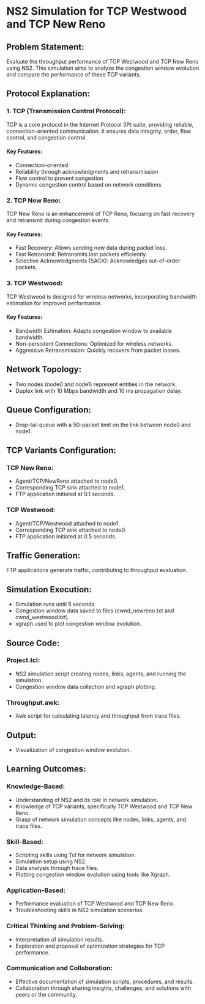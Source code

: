 # NS2 Simulation for TCP Westwood and TCP New Reno

## Problem Statement:

Evaluate the throughput performance of TCP Westwood and TCP New Reno using NS2. This simulation aims to analyze the congestion window evolution and compare the performance of these TCP variants.

## Protocol Explanation:

### 1. TCP (Transmission Control Protocol):

TCP is a core protocol in the Internet Protocol (IP) suite, providing reliable, connection-oriented communication. It ensures data integrity, order, flow control, and congestion control.

#### Key Features:
- Connection-oriented
- Reliability through acknowledgments and retransmission
- Flow control to prevent congestion
- Dynamic congestion control based on network conditions

### 2. TCP New Reno:

TCP New Reno is an enhancement of TCP Reno, focusing on fast recovery and retransmit during congestion events.

#### Key Features:
- Fast Recovery: Allows sending new data during packet loss.
- Fast Retransmit: Retransmits lost packets efficiently.
- Selective Acknowledgments (SACK): Acknowledges out-of-order packets.

### 3. TCP Westwood:

TCP Westwood is designed for wireless networks, incorporating bandwidth estimation for improved performance.

#### Key Features:
- Bandwidth Estimation: Adapts congestion window to available bandwidth.
- Non-persistent Connections: Optimized for wireless networks.
- Aggressive Retransmission: Quickly recovers from packet losses.

## Network Topology:

- Two nodes (node0 and node1) represent entities in the network.
- Duplex link with 10 Mbps bandwidth and 10 ms propagation delay.

## Queue Configuration:

- Drop-tail queue with a 50-packet limit on the link between node0 and node1.

## TCP Variants Configuration:

### TCP New Reno:
- Agent/TCP/NewReno attached to node0.
- Corresponding TCP sink attached to node1.
- FTP application initiated at 0.1 seconds.

### TCP Westwood:
- Agent/TCP/Westwood attached to node1.
- Corresponding TCP sink attached to node0.
- FTP application initiated at 0.5 seconds.

## Traffic Generation:

FTP applications generate traffic, contributing to throughput evaluation.

## Simulation Execution:

- Simulation runs until 5 seconds.
- Congestion window data saved to files (cwnd_newreno.txt and cwnd_westwood.txt).
- xgraph used to plot congestion window evolution.

## Source Code:

### Project.tcl:
- NS2 simulation script creating nodes, links, agents, and running the simulation.
- Congestion window data collection and xgraph plotting.

### Throughput.awk:
- Awk script for calculating latency and throughput from trace files.

## Output:

- Visualization of congestion window evolution.

## Learning Outcomes:

### Knowledge-Based:
- Understanding of NS2 and its role in network simulation.
- Knowledge of TCP variants, specifically TCP Westwood and TCP New Reno.
- Grasp of network simulation concepts like nodes, links, agents, and trace files.

### Skill-Based:
- Scripting skills using Tcl for network simulation.
- Simulation setup using NS2.
- Data analysis through trace files.
- Plotting congestion window evolution using tools like Xgraph.

### Application-Based:
- Performance evaluation of TCP Westwood and TCP New Reno.
- Troubleshooting skills in NS2 simulation scenarios.

### Critical Thinking and Problem-Solving:
- Interpretation of simulation results.
- Exploration and proposal of optimization strategies for TCP performance.

### Communication and Collaboration:
- Effective documentation of simulation scripts, procedures, and results.
- Collaboration through sharing insights, challenges, and solutions with peers or the community.
